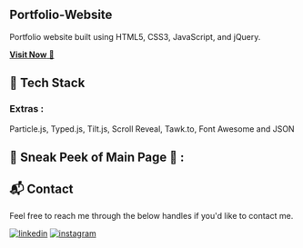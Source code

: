 ## Portfolio-Website
Portfolio website built using HTML5, CSS3, JavaScript, and jQuery.

<a href="https://github.com/tusharnayan10/tushar-nayan" target="_blank">**Visit Now** 🚀</a>


## 📌 Tech Stack

### Extras : 
Particle.js, Typed.js, Tilt.js, Scroll Reveal, Tawk.to, Font Awesome and JSON

## 📌 Sneak Peek of Main Page 🙈 :



<h2>📬 Contact</h2>

Feel free to reach me through the below handles if you'd like to contact me.

[![linkedin](https://img.shields.io/badge/LinkedIn-0077B5?style=for-the-badge&logo=linkedin&logoColor=white)](https://www.linkedin.com/in/tushar-nayan-cs)
[![instagram](https://img.shields.io/badge/Instagram-E4405F?style=for-the-badge&logo=instagram&logoColor=white)](https://www.instagram.com/tushar_nayan)
